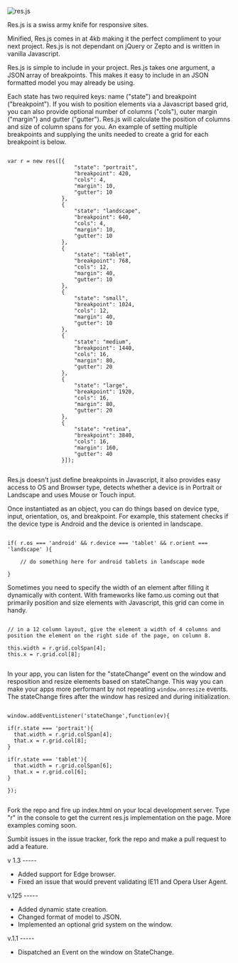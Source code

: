 
![res.js](https://raw.githubusercontent.com/steveblue/res/master/res-logo.png)

Res.js is a swiss army knife for responsive sites.

Minified, Res.js comes in at 4kb making it the perfect compliment to your next project. Res.js is not dependant on jQuery or Zepto and is written in vanilla Javascript.


Res.js is simple to include in your project. Res.js takes one argument, a JSON array of breakpoints. This makes it easy to include in an JSON formatted model you may already be using.

Each state has two required keys: name ("state") and breakpoint ("breakpoint").  If you wish to position elements via a Javascript based grid, you can also provide optional number of columns ("cols"), outer margin ("margin") and gutter ("gutter"). Res.js will calculate the position of columns and size of column spans for you. An example of setting multiple breakpoints and supplying the units needed to create a grid for each breakpoint is below.

```

var r = new res([{
                     "state": "portrait",
                     "breakpoint": 420,
                     "cols": 4,
                     "margin": 10,
                     "gutter": 10
                 },
                 {
                     "state": "landscape",
                     "breakpoint": 640,
                     "cols": 4,
                     "margin": 10,
                     "gutter": 10
                 },
                 {
                     "state": "tablet",
                     "breakpoint": 768,
                     "cols": 12,
                     "margin": 40,
                     "gutter": 10
                 },
                 {
                     "state": "small",
                     "breakpoint": 1024,
                     "cols": 12,
                     "margin": 40,
                     "gutter": 10
                 },
                 {
                     "state": "medium",
                     "breakpoint": 1440,
                     "cols": 16,
                     "margin": 80,
                     "gutter": 20
                 },
                 {
                     "state": "large",
                     "breakpoint": 1920,
                     "cols": 16,
                     "margin": 80,
                     "gutter": 20
                 },
                 {
                     "state": "retina",
                     "breakpoint": 3840,
                     "cols": 16,
                     "margin": 160,
                     "gutter": 40
                 }]);


```

Res.js doesn't just define breakpoints in Javascript, it also provides easy access to OS and Browser type, detects whether a device is in Portrait or Landscape and uses Mouse or Touch input.

Once instantiated as an object, you can do things based on device type, input, orientation, os, and breakpoint. For example, this statement checks if the device type is Android and the device is oriented in landscape.

```

if( r.os === 'android' && r.device === 'tablet' && r.orient === 'landscape' ){

	// do something here for android tablets in landscape mode

}

```

Sometimes you need to specify the width of an element after filling it dynamically with content. With frameworks like famo.us coming out that primarily position and size elements with Javascript, this grid can come in handy.

```

// in a 12 column layout, give the element a width of 4 columns and position the element on the right side of the page, on column 8.

this.width = r.grid.colSpan[4];
this.x = r.grid.col[8];


```


In your app, you can listen for the "stateChange" event on the window and resposition and resize elements based on stateChange. This way you can make your apps more performant by not repeating `window.onresize` events. The stateChange fires after the window has resized and during initialization.

```

window.addEventListener('stateChange',function(ev){

if(r.state === 'portrait'){
  that.width = r.grid.colSpan[4];
  that.x = r.grid.col[8];
}

if(r.state === 'tablet'){
  that.width = r.grid.colSpan[6];
  that.x = r.grid.col[6];
}

});


```

Fork the repo and fire up index.html on your local development server. Type "r" in the console to get the current res.js implementation on the page. More examples coming soon.


Sumbit issues in the issue tracker, fork the repo and make a pull request to add a feature.

v 1.3 -----

- Added support for Edge browser.
- Fixed an issue that would prevent validating IE11 and Opera User Agent.

v.125 -----

- Added dynamic state creation.
- Changed format of model to JSON.
- Implemented an optional grid system on the window.

v.1.1 -----

- Dispatched an Event on the window on StateChange.
